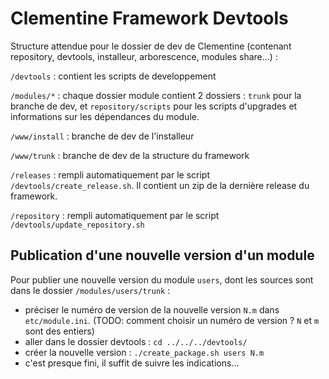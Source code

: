 Clementine Framework Devtools
===

Structure attendue pour le dossier de dev de Clementine (contenant repository, devtools, installeur, arborescence, modules share...) :

```/devtools``` : contient les scripts de developpement

```/modules/*``` : chaque dossier module contient 2 dossiers : ```trunk``` pour la branche de dev, et ```repository/scripts``` pour les scripts d'upgrades et informations sur les dépendances du module. 

```/www/install``` : branche de dev de l'installeur

```/www/trunk``` : branche de dev de la structure du framework

```/releases``` : rempli automatiquement par le script ```/devtools/create_release.sh```. Il contient un zip de la dernière release du framework.

```/repository``` : rempli automatiquement par le script ```/devtools/update_repository.sh```


Publication d'une nouvelle version d'un module
---

Pour publier une nouvelle version du module ```users```, dont les sources sont dans le dossier ```/modules/users/trunk``` :

* préciser le numéro de version de la nouvelle version ```N.m``` dans ```etc/module.ini```. (TODO: comment choisir un numéro de version ? ```N``` et ```m``` sont des entiers)
* aller dans le dossier devtools : ```cd ../../../devtools/```
* créer la nouvelle version : ```./create_package.sh users N.m```
* c'est presque fini, il suffit de suivre les indications...
